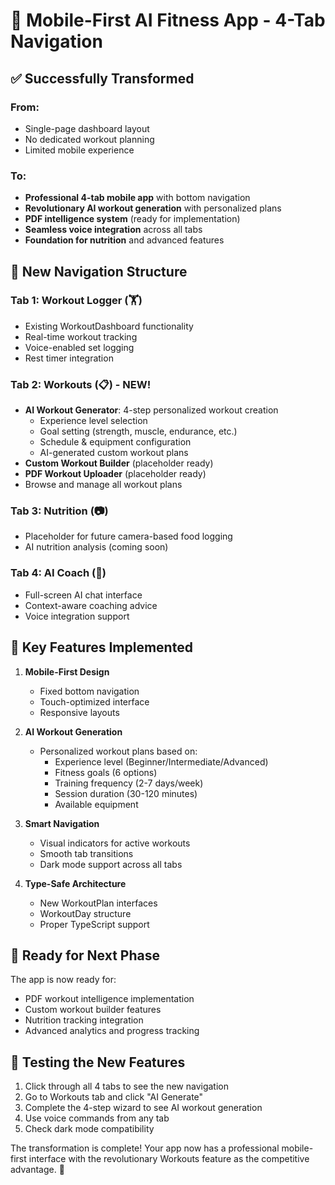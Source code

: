 # 🎯 Mobile-First AI Fitness App - 4-Tab Navigation

## ✅ Successfully Transformed

### From:
- Single-page dashboard layout
- No dedicated workout planning
- Limited mobile experience

### To:
- **Professional 4-tab mobile app** with bottom navigation
- **Revolutionary AI workout generation** with personalized plans
- **PDF intelligence system** (ready for implementation)
- **Seamless voice integration** across all tabs
- **Foundation for nutrition** and advanced features

## 📱 New Navigation Structure

### Tab 1: Workout Logger (🏋️)
- Existing WorkoutDashboard functionality
- Real-time workout tracking
- Voice-enabled set logging
- Rest timer integration

### Tab 2: Workouts (📋) - NEW!
- **AI Workout Generator**: 4-step personalized workout creation
  - Experience level selection
  - Goal setting (strength, muscle, endurance, etc.)
  - Schedule & equipment configuration
  - AI-generated custom workout plans
- **Custom Workout Builder** (placeholder ready)
- **PDF Workout Uploader** (placeholder ready)
- Browse and manage all workout plans

### Tab 3: Nutrition (📷)
- Placeholder for future camera-based food logging
- AI nutrition analysis (coming soon)

### Tab 4: AI Coach (💬)
- Full-screen AI chat interface
- Context-aware coaching advice
- Voice integration support

## 🚀 Key Features Implemented

1. **Mobile-First Design**
   - Fixed bottom navigation
   - Touch-optimized interface
   - Responsive layouts

2. **AI Workout Generation**
   - Personalized workout plans based on:
     - Experience level (Beginner/Intermediate/Advanced)
     - Fitness goals (6 options)
     - Training frequency (2-7 days/week)
     - Session duration (30-120 minutes)
     - Available equipment

3. **Smart Navigation**
   - Visual indicators for active workouts
   - Smooth tab transitions
   - Dark mode support across all tabs

4. **Type-Safe Architecture**
   - New WorkoutPlan interfaces
   - WorkoutDay structure
   - Proper TypeScript support

## 🔮 Ready for Next Phase

The app is now ready for:
- PDF workout intelligence implementation
- Custom workout builder features
- Nutrition tracking integration
- Advanced analytics and progress tracking

## 🎯 Testing the New Features

1. Click through all 4 tabs to see the new navigation
2. Go to Workouts tab and click "AI Generate"
3. Complete the 4-step wizard to see AI workout generation
4. Use voice commands from any tab
5. Check dark mode compatibility

The transformation is complete! Your app now has a professional mobile-first interface with the revolutionary Workouts feature as the competitive advantage. 🎉
